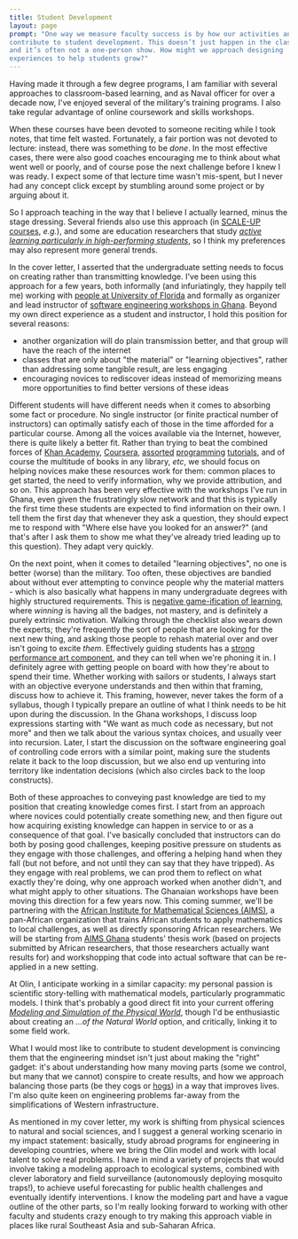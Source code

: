 ```yaml
---
title: Student Development
layout: page
prompt: "One way we measure faculty success is by how our activities and accomplishments
contribute to student development. This doesn’t just happen in the classroom,
and it’s often not a one-person show. How might we approach designing
experiences to help students grow?"
---
```

Having made it through a few degree programs, I am familiar with several approaches
to classroom-based learning, and as Naval officer for over a decade now,
I've enjoyed several of the military's training programs.  I also take regular
advantage of online coursework and skills workshops.

When these courses have been devoted to someone reciting while I took notes,
that time felt wasted.  Fortunately, a fair portion was not devoted to lecture:
instead, there was something to be *done*.  In the most effective cases, there
were also good coaches encouraging me to think about what went well or poorly,
and of course pose the next challenge before I knew I was ready.  I expect some
of that lecture time wasn't mis-spent, but I never had any concept click except
by stumbling around some project or by arguing about it.

So I approach teaching in the way that I believe I actually learned, minus the
stage dressing.  Several friends also use this approach (in [SCALE-UP courses](http://www.ncsu.edu/per/scaleup.html), *e.g.*), and some are education
researchers that study [*active learning particularly in high-performing students*](http://scholar.google.com/citations?user=ntcl410AAAAJ&hl=en&oi=ao), so I think my preferences may also
represent more general trends.

In the cover letter, I asserted that the undergraduate setting needs to focus on
creating rather than transmitting knowledge.  I've been using this approach for
a few years, both informally (and infuriatingly, they happily tell me) working
with [people at University of Florida](http://www.pulliamlab.org/people/index.html) and formally as organizer and lead
instructor of [software engineering workshops in Ghana](http://stdio-ghana.github.io/).   Beyond my own
direct experience as a student and instructor, I hold this position for several reasons:

 - another organization will do plain transmission better, and that
 group will have the reach of the internet
 - classes that are only about "the material" or "learning objectives", rather
 than addressing some tangible result, are less engaging
 - encouraging novices to rediscover ideas instead of memorizing means more opportunities
 to find better versions of these ideas

Different students will have different needs when it comes to absorbing some
fact or procedure.  No single instructor (or finite practical number of
instructors) can optimally satisfy each of those in the time afforded for a
particular course.  Among all the voices available via the Internet, however,
there is quite likely a better fit.  Rather than trying to beat the combined
forces of [Khan Academy](https://www.khanacademy.org/), [Coursera](https://www.coursera.org), [assorted](http://learnpythonthehardway.org/) [programming](http://www.learnpython.org/) [tutorials](http://www.codecademy.com/en/tracks/python), and of course
the multitude of books in any library, *etc*, we should focus on helping novices
make these resources work for them: common places to get started, the need to
verify information, why we provide attribution, and so on.  This approach has
been very effective with the workshops I've run in Ghana, even given the
frustratingly slow network and that this is typically the first time these students
are expected to find information on their own.  I tell them the first day that
whenever they ask a question, they should expect me to respond with "Where else
have you looked for an answer?" (and that's after I ask them to show me what
they've already tried leading up to this question).  They adapt very quickly.

On the next point, when it comes to detailed "learning objectives", no one is
better (worse) than the military.  Too often, these objectives are bandied about
without ever attempting to convince people why the material matters - which is
also basically what happens in many undergraduate degrees with highly structured
requirements.  This is [negative game-ification of learning](https://en.wikipedia.org/wiki/Gamification_of_learning#Criticism),
where *winning* is having all the badges, not mastery, and is definitely a
purely extrinsic motivation.  Walking through the checklist also wears down the
experts; they're frequently the sort of people that are looking for the next new
thing, and asking those people to rehash material over and over isn't going to
excite *them*.  Effectively guiding students has a [strong performance art component](http://www.econtalk.org/archives/2013/12/doug_lemov_on_t.html), and
they can tell when we're phoning it in.  I definitely agree with getting people
on board with how they're about to spend their time. Whether working with
sailors or students, I always start with an objective everyone understands and
then within that framing, discuss how to achieve it. This framing, however,
never takes the form of a syllabus, though I typically prepare an outline of
what I think needs to be hit upon during the discussion. In the Ghana workshops,
I discuss loop expressions starting with "We want as much code as necessary, but
not more" and then we talk about the various syntax choices, and usually veer
into recursion.  Later, I start the discussion on the software engineering goal
of controlling code errors with a similar point, making sure the students relate
it back to the loop discussion, but we also end up venturing into territory like
indentation decisions (which also circles back to the loop constructs).

Both of these approaches to conveying past knowledge are tied to my position
that creating knowledge comes first.  I start from an approach where novices
could potentially create something new, and then figure out how acquiring
existing knowledge can happen in service to or as a consequence of that goal.
I've basically concluded that instructors can do both by posing good challenges,
keeping positive pressure on students as they engage with those challenges, and
offering a helping hand when they fall (but not before, and not until they can
say that they have tripped).  As they engage with real problems, we can prod them
to reflect on what exactly they're doing, why one approach worked when another
didn't, and what might apply to other situations.  The Ghanaian workshops have
been moving this direction for a few years now.  This coming summer, we'll be
partnering with the [African Institute for Mathematical Sciences (AIMS)](http://www.nexteinstein.org/), a
pan-African organization that trains African students to apply mathematics to
local challenges, as well as directly sponsoring African researchers.  We will
be starting from [AIMS Ghana](http://www.aims.edu.gh/) students' thesis work (based on projects submitted
by African researchers, that those researchers actually want results for) and
workshopping that code into actual software that can be re-applied in a new
setting.

At Olin, I anticipate working in a similar capacity: my
personal passion is scientific story-telling with mathematical models,
particularly programmatic models.  I think that's probably a good direct fit
into your current offering [*Modeling and Simulation of the Physical World*](http://digitalcommons.olin.edu/sci_1111/), though I'd be enthusiastic about creating an *...of the Natural World* option, and critically, linking it to some field work.

What I would most like to contribute to student development is convincing them
that the engineering mindset isn't just about making the "right" gadget: it's
about understanding how many moving parts (some we control, but many that we
cannot) conspire to create results, and how we approach balancing those parts
(be they cogs or [hogs](http://www.thepigsite.com/pighealth/article/450/japanese-b-encephalitis-jbe)) in a way that improves lives.  I'm also quite keen on
engineering problems far-away from the simplifications of Western
infrastructure.

As mentioned in my cover letter, my work is shifting from physical sciences to
natural and social sciences, and I suggest a general working scenario in my
impact statement: basically, study abroad programs for engineering in developing
countries, where we bring the Olin model and work with local talent to solve
real problems.  I have in mind a variety of projects that would involve taking a
modeling approach to ecological systems, combined with clever laboratory and
field surveillance (autonomously deploying mosquito traps!), to achieve useful
forecasting for public health challenges and eventually identify interventions.
I know the modeling part and have a vague outline of the other parts, so I'm
really looking forward to working with other faculty and students crazy enough
to try making this approach viable in places like rural Southeast Asia and
sub-Saharan Africa.
